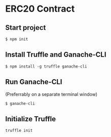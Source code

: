 # ERC20 Contract

## Start project
```
$ npm init
```

## Install Truffle and Ganache-CLI
```
$ npm install -g truffle ganache-cli
```

## Run Ganache-CLI
(Preferrably on a separate terminal window)
```
$ ganache-cli
```

## Initialize Truffle
```
truffle init
```
